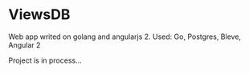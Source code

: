 # ViewsDB
Web app writed on golang and angularjs 2. 
Used: Go, Postgres, Bleve, Angular 2

Project is in process...
